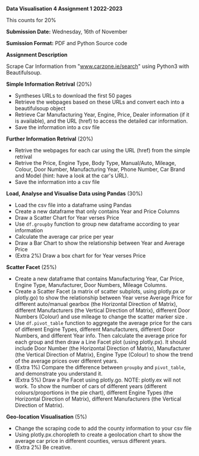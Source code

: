 **Data Visualisation 4 Assignment 1 2022-2023**

This counts for 20% 

**Submission Date:** Wednesday, 16th of November 

**Sumission Format:** PDF and Python Source code 

**Assignment Description**

Scrape Car Information from "www.carzone.ie/search" using Python3 with Beautifulsoup. 

**Simple Information Retrival** (20%)

* Syntheses URLs to download the first 50 pages
* Retrieve the webpages based on these URLs and convert each into a beautifulsoup object
*  Retrieve Car Manufacturing Year, Engine, Price, Dealer information (if it is available), and the URL (href) to access the detailed car information.
* Save the information into a csv file

**Further Information Retrival** (20%)

* Retrive the webpages for each car using the URL (href) from the simple retrival
* Retrive the Price, Engine Type, Body Type, Manual/Auto, Mileage, Colour, Door Number, Manufacturing Year, Phone Number, Car Brand and Model (hint: have a look at the car's URL). 
* Save the information into a csv file

**Load, Analyse and Visualise Data using Pandas** (30%)

* Load the csv file into a dataframe using Pandas
* Create a new dataframe that only contains Year and Price Columns
* Draw a Scatter Chart for Year verses Price
* Use `df.groupby` function to group new dataframe according to year information
* Calculate the average car price per year
* Draw a Bar Chart to show the relationship between Year and Average Price
* (Extra 2%) Draw a box chart for for Year verses Price

**Scatter Facet** (25%)

* Create a new dataframe that contains Manufacturing Year, Car Price, Engine Type, Manufacturer, Door Numbers, Mileage Columns.
* Create a Scatter Facet (a matrix of scatter subplots, using plotly.px or plotly.go) to show the relationship between Year verse Average Price for different auto/manual gearbox (the Horizontal Direction of Matrix), different Manufacturers (the Vertical Direction of Matrix), different Door Numbers (Colour) and use mileage to change the scatter marker size .
* Use `df.pivot_table` function to aggregate the average price for the cars of different Engine Types, different Manufacturers, different Door Numbers, and different Year info. Then calculate the average price for each group and then draw a Line Facet plot (using plotly.px). It should include Door Number (the Horizontal Direction of Matrix), Manufacturer (the Vertical Direction of Matrix),  Engine Type (Colour) to show the trend of the average prices over different years.
* (Extra 1%) Compare the difference between `groupby` and `pivot_table`, and demonstrate you understand it. 
* (Extra 5%) Draw a Pie Facet using plotly.go. NOTE: plotly.ex will not work. To show the number of cars of different years (different colours/proportions in the pie chart), different Engine Types (the Horizontal Direction of Matrix), different Manufacturers (the Vertical Direction of Matrix). 

**Geo-location Visualisation** (5%)

* Change the scraping code to add the county information to your csv file 
* Using plotly.px.choropleth to create a geolocation chart to show the average car price in different counties, versus different years. 
* (Extra 2%) Be creative.

